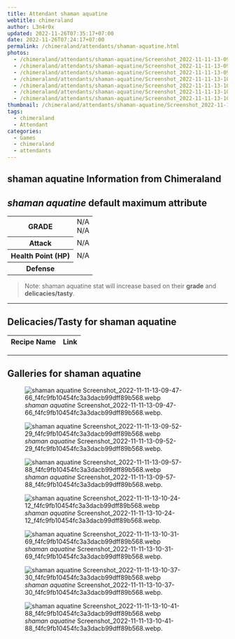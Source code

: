```yaml
---
title: Attendant shaman aquatine
webtitle: chimeraland
author: L3n4r0x
updated: 2022-11-26T07:35:17+07:00
date: 2022-11-26T07:24:17+07:00
permalink: /chimeraland/attendants/shaman-aquatine.html
photos:
  - /chimeraland/attendants/shaman-aquatine/Screenshot_2022-11-11-13-09-47-66_f4fc9fb10454fc3a3dacb99dff89b568.webp
  - /chimeraland/attendants/shaman-aquatine/Screenshot_2022-11-11-13-09-52-29_f4fc9fb10454fc3a3dacb99dff89b568.webp
  - /chimeraland/attendants/shaman-aquatine/Screenshot_2022-11-11-13-09-57-88_f4fc9fb10454fc3a3dacb99dff89b568.webp
  - /chimeraland/attendants/shaman-aquatine/Screenshot_2022-11-11-13-10-24-12_f4fc9fb10454fc3a3dacb99dff89b568.webp
  - /chimeraland/attendants/shaman-aquatine/Screenshot_2022-11-11-13-10-31-69_f4fc9fb10454fc3a3dacb99dff89b568.webp
  - /chimeraland/attendants/shaman-aquatine/Screenshot_2022-11-11-13-10-37-30_f4fc9fb10454fc3a3dacb99dff89b568.webp
  - /chimeraland/attendants/shaman-aquatine/Screenshot_2022-11-11-13-10-41-88_f4fc9fb10454fc3a3dacb99dff89b568.webp
thumbnail: /chimeraland/attendants/shaman-aquatine/Screenshot_2022-11-11-13-09-47-66_f4fc9fb10454fc3a3dacb99dff89b568.webp
tags:
  - chimeraland
  - Attendant
categories:
  - Games
  - chimeraland
  - attendants
---
```


<link
  rel="stylesheet"
  href="https://rawcdn.githack.com/dimaslanjaka/Web-Manajemen/870a349/css/bootstrap-5-3-0-alpha3-wrapper.css"
/>
<section id="bootstrap-wrapper">
  <div data-bs-theme="dark">
    <h2>shaman aquatine Information from Chimeraland</h2>
    <h2 id="attribute"><i>shaman aquatine</i> default maximum attribute</h2>
    <div class="row">
      <div class="col mb-2">
        <div class="card">
          <div class="card-body">
            <table>
              <tr>
                <th>GRADE</th>
                <td>N/A <br />N/A</td>
              </tr>
              <tr>
                <th>Attack</th>
                <td>N/A</td>
              </tr>
              <tr>
                <th>Health Point (HP)</th>
                <td>N/A</td>
              </tr>
              <tr>
                <th>Defense</th>
                <td></td>
              </tr>
            </table>
          </div>
        </div>
      </div>
    </div>
    <blockquote class="bd-callout bd-callout-warning">
      Note: shaman aquatine stat will increase based on their <b>grade</b> and
      <b>delicacies/tasty</b>.
    </blockquote>
    <hr />
    <h2 id="delicacies">Delicacies/Tasty for shaman aquatine</h2>
    <div class="card">
      <div class="card-body">
        <div class="table-responsive">
          <table class="table table-striped">
            <thead>
              <tr>
                <th>Recipe Name</th>
                <th>Link</th>
              </tr>
            </thead>
            <tbody></tbody>
          </table>
        </div>
      </div>
    </div>
    <hr />
    <div id="gallery">
      <h2>Galleries for shaman aquatine</h2>
      <div class="row">
        <div class="col-lg-6 col-12">
          <figure>
            <img
              src="https://www.webmanajemen.com/chimeraland/attendants/shaman-aquatine/Screenshot_2022-11-11-13-09-47-66_f4fc9fb10454fc3a3dacb99dff89b568.webp"
              alt="shaman aquatine Screenshot_2022-11-11-13-09-47-66_f4fc9fb10454fc3a3dacb99dff89b568.webp"
            />
            <figcaption style="word-wrap: break-word">
              <i>shaman aquatine</i>
              Screenshot_2022-11-11-13-09-47-66_f4fc9fb10454fc3a3dacb99dff89b568.webp.
            </figcaption>
          </figure>
        </div>
        <div class="col-lg-6 col-12">
          <figure>
            <img
              src="https://www.webmanajemen.com/chimeraland/attendants/shaman-aquatine/Screenshot_2022-11-11-13-09-52-29_f4fc9fb10454fc3a3dacb99dff89b568.webp"
              alt="shaman aquatine Screenshot_2022-11-11-13-09-52-29_f4fc9fb10454fc3a3dacb99dff89b568.webp"
            />
            <figcaption style="word-wrap: break-word">
              <i>shaman aquatine</i>
              Screenshot_2022-11-11-13-09-52-29_f4fc9fb10454fc3a3dacb99dff89b568.webp.
            </figcaption>
          </figure>
        </div>
        <div class="col-lg-6 col-12">
          <figure>
            <img
              src="https://www.webmanajemen.com/chimeraland/attendants/shaman-aquatine/Screenshot_2022-11-11-13-09-57-88_f4fc9fb10454fc3a3dacb99dff89b568.webp"
              alt="shaman aquatine Screenshot_2022-11-11-13-09-57-88_f4fc9fb10454fc3a3dacb99dff89b568.webp"
            />
            <figcaption style="word-wrap: break-word">
              <i>shaman aquatine</i>
              Screenshot_2022-11-11-13-09-57-88_f4fc9fb10454fc3a3dacb99dff89b568.webp.
            </figcaption>
          </figure>
        </div>
        <div class="col-lg-6 col-12">
          <figure>
            <img
              src="https://www.webmanajemen.com/chimeraland/attendants/shaman-aquatine/Screenshot_2022-11-11-13-10-24-12_f4fc9fb10454fc3a3dacb99dff89b568.webp"
              alt="shaman aquatine Screenshot_2022-11-11-13-10-24-12_f4fc9fb10454fc3a3dacb99dff89b568.webp"
            />
            <figcaption style="word-wrap: break-word">
              <i>shaman aquatine</i>
              Screenshot_2022-11-11-13-10-24-12_f4fc9fb10454fc3a3dacb99dff89b568.webp.
            </figcaption>
          </figure>
        </div>
        <div class="col-lg-6 col-12">
          <figure>
            <img
              src="https://www.webmanajemen.com/chimeraland/attendants/shaman-aquatine/Screenshot_2022-11-11-13-10-31-69_f4fc9fb10454fc3a3dacb99dff89b568.webp"
              alt="shaman aquatine Screenshot_2022-11-11-13-10-31-69_f4fc9fb10454fc3a3dacb99dff89b568.webp"
            />
            <figcaption style="word-wrap: break-word">
              <i>shaman aquatine</i>
              Screenshot_2022-11-11-13-10-31-69_f4fc9fb10454fc3a3dacb99dff89b568.webp.
            </figcaption>
          </figure>
        </div>
        <div class="col-lg-6 col-12">
          <figure>
            <img
              src="https://www.webmanajemen.com/chimeraland/attendants/shaman-aquatine/Screenshot_2022-11-11-13-10-37-30_f4fc9fb10454fc3a3dacb99dff89b568.webp"
              alt="shaman aquatine Screenshot_2022-11-11-13-10-37-30_f4fc9fb10454fc3a3dacb99dff89b568.webp"
            />
            <figcaption style="word-wrap: break-word">
              <i>shaman aquatine</i>
              Screenshot_2022-11-11-13-10-37-30_f4fc9fb10454fc3a3dacb99dff89b568.webp.
            </figcaption>
          </figure>
        </div>
        <div class="col-lg-6 col-12">
          <figure>
            <img
              src="https://www.webmanajemen.com/chimeraland/attendants/shaman-aquatine/Screenshot_2022-11-11-13-10-41-88_f4fc9fb10454fc3a3dacb99dff89b568.webp"
              alt="shaman aquatine Screenshot_2022-11-11-13-10-41-88_f4fc9fb10454fc3a3dacb99dff89b568.webp"
            />
            <figcaption style="word-wrap: break-word">
              <i>shaman aquatine</i>
              Screenshot_2022-11-11-13-10-41-88_f4fc9fb10454fc3a3dacb99dff89b568.webp.
            </figcaption>
          </figure>
        </div>
      </div>
    </div>
  </div>
</section>
